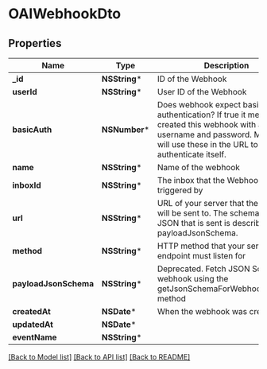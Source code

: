 # OAIWebhookDto

## Properties
Name | Type | Description | Notes
------------ | ------------- | ------------- | -------------
**_id** | **NSString*** | ID of the Webhook | [optional] 
**userId** | **NSString*** | User ID of the Webhook | [optional] 
**basicAuth** | **NSNumber*** | Does webhook expect basic authentication? If true it means you created this webhook with a username and password. MailSlurp will use these in the URL to authenticate itself. | [optional] 
**name** | **NSString*** | Name of the webhook | [optional] 
**inboxId** | **NSString*** | The inbox that the Webhook will be triggered by | [optional] 
**url** | **NSString*** | URL of your server that the webhook will be sent to. The schema of the JSON that is sent is described by the payloadJsonSchema. | [optional] 
**method** | **NSString*** | HTTP method that your server endpoint must listen for | [optional] 
**payloadJsonSchema** | **NSString*** | Deprecated. Fetch JSON Schema for webhook using the getJsonSchemaForWebhookPayload method | [optional] 
**createdAt** | **NSDate*** | When the webhook was created | [optional] 
**updatedAt** | **NSDate*** |  | [optional] 
**eventName** | **NSString*** |  | [optional] 

[[Back to Model list]](../README#documentation-for-models) [[Back to API list]](../README#documentation-for-api-endpoints) [[Back to README]](../README)


